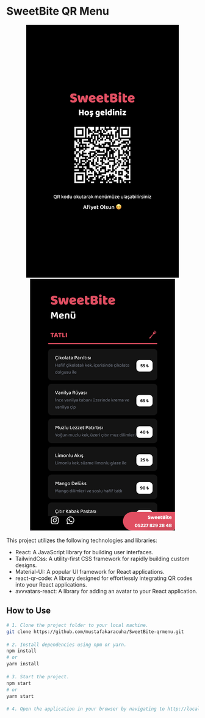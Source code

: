 # SweetBite QR Menu

<p align="center">
  <img src="https://github.com/mustafakaracuha/SweetBite-qrmenu/blob/main/src/assets/app/1.png" alt="Home" width="400" />
  <img src="https://github.com/mustafakaracuha/SweetBite-qrmenu/blob/main/src/assets/app/3.png" alt="Detail" width="380" />
</p>

This project utilizes the following technologies and libraries:

- React: A JavaScript library for building user interfaces.
- TailwindCss: A utility-first CSS framework for rapidly building custom designs.
- Material-UI: A popular UI framework for React applications.
- react-qr-code: A library designed for effortlessly integrating QR codes into your React applications.
- avvvatars-react: A library for adding an avatar to your React application.

## How to Use

```bash
# 1. Clone the project folder to your local machine.
git clone https://github.com/mustafakaracuha/SweetBite-qrmenu.git

# 2. Install dependencies using npm or yarn.
npm install
# or
yarn install

# 3. Start the project.
npm start
# or
yarn start

# 4. Open the application in your browser by navigating to http://localhost:5173.
